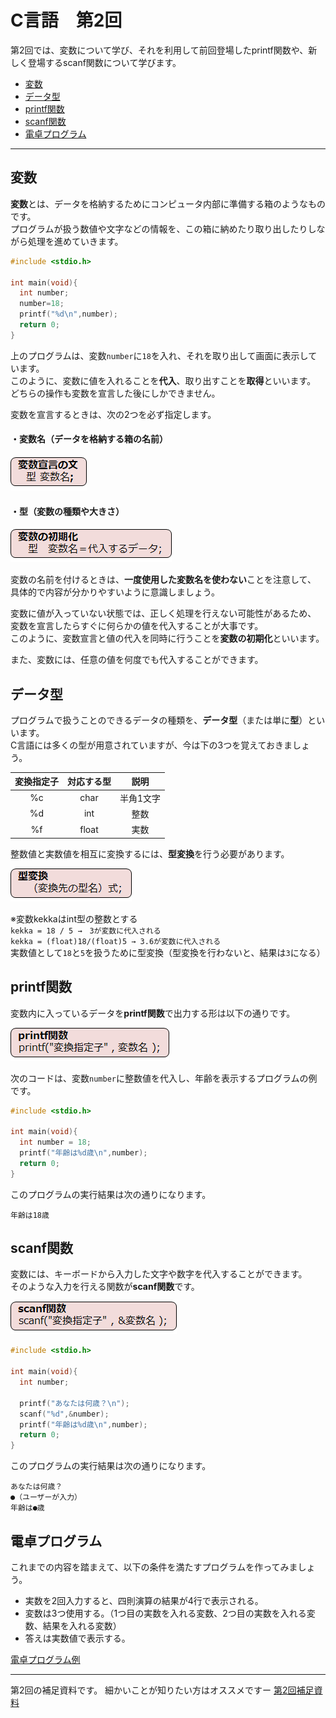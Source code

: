 # C言語　第2回　
第2回では、変数について学び、それを利用して前回登場したprintf関数や、新しく登場するscanf関数について学びます。
     
  - [変数](#変数)  
  - [データ型](#データ型)
  - [printf関数](#printf関数)
  - [scanf関数](#scanf関数)
  - [電卓プログラム](#電卓プログラム)

------------------------------------
  
## 変数 
**変数**とは、データを格納するためにコンピュータ内部に準備する箱のようなものです。  
プログラムが扱う数値や文字などの情報を、この箱に納めたり取り出したりしながら処理を進めていきます。

``` C
#include <stdio.h>

int main(void){
  int number;
  number=18;
  printf("%d\n",number);
  return 0;
}
```

上のプログラムは、変数`number`に`18`を入れ、それを取り出して画面に表示しています。  
このように、変数に値を入れることを**代入**、取り出すことを**取得**といいます。  
どちらの操作も変数を宣言した後にしかできません。


変数を宣言するときは、次の2つを必ず指定します。　　
#### ・変数名（データを格納する箱の名前）
![](./img/pc_02_1.png)

#### ・型（変数の種類や大きさ）
![](./img/pc_02_2.png)

変数の名前を付けるときは、**一度使用した変数名を使わない**ことを注意して、  
具体的で内容が分かりやすいように意識しましょう。

変数に値が入っていない状態では、正しく処理を行えない可能性があるため、  変数を宣言したらすぐに何らかの値を代入することが大事です。  
このように、変数宣言と値の代入を同時に行うことを**変数の初期化**といいます。  

また、変数には、任意の値を何度でも代入することができます。

## データ型

プログラムで扱うことのできるデータの種類を、**データ型**（または単に**型**）といいます。  
C言語には多くの型が用意されていますが、今は下の3つを覚えておきましょう。  

|変換指定子|対応する型|説明|
|:---:| :---: | :---: |
|%c|char|半角1文字|
|%d|int|整数|
|%f|float|実数|

 整数値と実数値を相互に変換するには、**型変換**を行う必要があります。  
 
![](./img/pc_02_3.png)

※変数kekkaはint型の整数とする  
`kekka = 18 / 5 →　3が変数に代入される `  
`kekka = (float)18/(float)5 → 3.6が変数に代入される  `    
実数値として`18`と`5`を扱うために型変換（型変換を行わないと、結果は`3`になる）

## printf関数
変数内に入っているデータを**printf関数**で出力する形は以下の通りです。

![](./img/pc_02_4.png)

次のコードは、変数`number`に整数値を代入し、年齢を表示するプログラムの例です。

``` C
#include <stdio.h>

int main(void){
  int number = 18;
  printf("年齢は%d歳\n",number);
  return 0;
}
```

このプログラムの実行結果は次の通りになります。
```
年齢は18歳
```  

## scanf関数
  変数には、キーボードから入力した文字や数字を代入することができます。  
  そのような入力を行える関数が**scanf関数**です。  
  
![](./img/pc_02_5.png)

``` C
#include <stdio.h>

int main(void){
  int number;

  printf("あなたは何歳？\n");
  scanf("%d",&number);
  printf("年齢は%d歳\n",number);
  return 0;
}
```

このプログラムの実行結果は次の通りになります。
```
あなたは何歳？
●（ユーザーが入力）
年齢は●歳  
```

## 電卓プログラム
これまでの内容を踏まえて、以下の条件を満たすプログラムを作ってみましょう。  

- 実数を2回入力すると、四則演算の結果が4行で表示される。  
- 変数は3つ使用する。（1つ目の実数を入れる変数、2つ目の実数を入れる変数、結果を入れる変数）  
- 答えは実数値で表示する。  

[電卓プログラム例](pc_02_1_code.md)

-----------------------------------
  第2回の補足資料です。
 細かいことが知りたい方はオススメですー
  [第2回補足資料](pc_02+.md) 